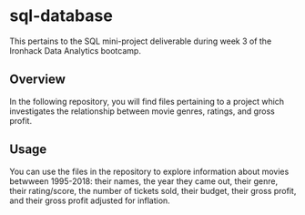 # sql-database
This pertains to the SQL mini-project deliverable during week 3 of the Ironhack Data Analytics bootcamp.

## Overview

In the following repository, you will find files pertaining to a project which investigates the relationship between movie genres, ratings, and gross profit.

## Usage

You can use the files in the repository to explore information about movies betwween 1995-2018: their names, the year they came out, their genre, their rating/score, the number of tickets sold, their budget, their gross profit, and their gross profit adjusted for inflation.
